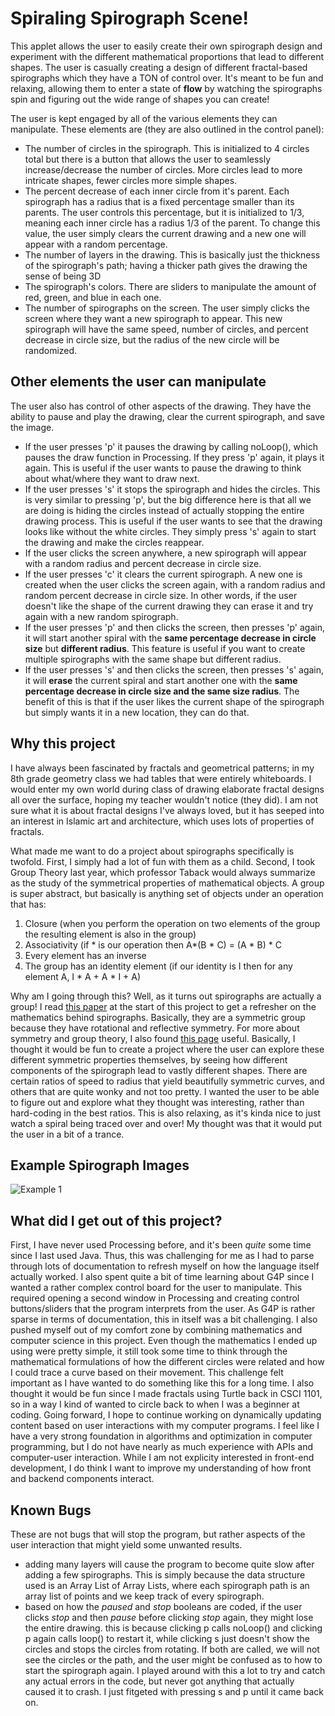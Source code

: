 # Spiraling Spirograph Scene!
This applet allows the user to easily create their own spirograph design and experiment with the different mathematical proportions that lead to different shapes. The user is casually creating a design of different fractal-based spirographs which they have a TON of control over. It's meant to be fun and relaxing, allowing them to enter a state of **flow** by watching the spirographs spin and figuring out the wide range of shapes you can create!

The user is kept engaged by all of the various elements they can manipulate. These elements are (they are also outlined in the control panel):

- The number of circles in the spirograph. This is initialized to 4 circles total but there is a button that allows the user to seamlessly increase/decrease the number of circles. More circles lead to more intricate shapes, fewer circles more simple shapes.
- The percent decrease of each inner circle from it's parent. Each spirograph has a radius that is a fixed percentage smaller than its parents. The user controls this percentage, but it is initialized to 1/3, meaning each inner circle has a radius 1/3 of the parent. To change this value, the user simply clears the current drawing and a new one will appear with a random percentage.
- The number of layers in the drawing. This is basically just the thickness of the spirograph's path; having a thicker path gives the drawing the sense of being 3D
- The spirograph's colors. There are sliders to manipulate the amount of red, green, and blue in each one.
- The number of spirographs on the screen. The user simply clicks the screen where they want a new spirograph to appear. This new spirograph will have the same speed, number of circles, and percent decrease in circle size, but the radius of the new circle will be randomized.

## Other elements the user can manipulate
The user also has control of other aspects of the drawing. They have the ability to pause and play the drawing, clear the current spirograph, and save the image.
- If the user presses 'p' it pauses the drawing by calling noLoop(), which pauses the draw function in Processing. If they press 'p' again, it plays it again. This is useful if the user wants to pause the drawing to think about what/where they want to draw next.
- If the user presses 's' it stops the spirograph and hides the circles. This is very similar to pressing 'p', but the big difference here is that all we are doing is hiding the circles instead of actually stopping the entire drawing process. This is useful if the user wants to see that the drawing looks like without the white circles. They simply press 's' again to start the drawing and make the circles reappear.
- If the user clicks the screen anywhere, a new spirograph will appear with a random radius and percent decrease in circle size.
- If the user presses 'c' it clears the current spirograph. A new one is created when the user clicks the screen again, with a random radius and random percent decrease in circle size. In other words, if the user doesn't like the shape of the current drawing they can erase it and try again with a new random spirograph.
- If the user presses 'p' and then clicks the screen, then presses 'p' again, it will start another spiral with the **same percentage decrease in circle size** but **different radius**. This feature is useful if you want to create multiple spirographs with the same shape but different radius. 
- If the user presses 's' and then clicks the screen, then presses 's' again, it will **erase** the current spiral and start another one with the **same percentage decrease in circle size and the same size radius**. The benefit of this is that if the user likes the current shape of the spirograph but simply wants it in a new location, they can do that.

## Why this project
I have always been fascinated by fractals and geometrical patterns; in my 8th grade geometry class we had tables that were entirely whiteboards. I would enter my own world during class of drawing elaborate fractal designs all over the surface, hoping my teacher wouldn't notice (they did). I am not sure what it is about fractal designs I've always loved, but it has seeped into an interest in Islamic art and architecture, which uses lots of properties of fractals.

What made me want to do a project about spirographs specifically is twofold. First, I simply had a lot of fun with them as a child. Second, I took Group Theory last year, which professor Taback would always summarize as the study of the symmetrical properties of mathematical objects. A group is super abstract, but basically is anything set of objects under an operation that has:
1. Closure (when you perform the operation on two elements of the group the resulting element is also in the group)
2. Associativity (if * is our operation then A*(B * C) = (A * B) * C
3. Every element has an inverse
4. The group has an identity element (if our identity is I then for any element A, I * A + A * I + A)

Why am I going through this? Well, as it turns out spirographs are actually a group! I read [this paper](https://scholarship.claremont.edu/cgi/viewcontent.cgi?referer=https://www.google.com/&httpsredir=1&article=1328&context=hmnj#:~:text=In%20a%20spirograph%20set%2C%20each,to%20the%20number%20of%20teeth.) at the start of this project to get a refresher on the mathematics behind spirographs. Basically, they are a symmetric group because they have rotational and reflective symmetry. For more about symmetry and group theory, I also found [this page](http://www.ics.uci.edu/~eppstein/junkyard/sym.html) useful. Basically, I thought it would be fun to create a project where the user can explore these different symmetric properties themselves, by seeing how different components of the spirograph lead to vastly different shapes. There are certain ratios of speed to radius that yield beautifully symmetric curves, and others that are quite wonky and not too pretty. I wanted the user to be able to figure out and explore what they thought was interesting, rather than hard-coding in the best ratios. This is also relaxing, as it's kinda nice to just watch a spiral being traced over and over! My thought was that it would put the user in a bit of a trance.
## Example Spirograph Images
![Example 1](spirograph_example1.jpg)
## What did I get out of this project?
First, I have never used Processing before, and it's been *quite* some time since I last used Java. Thus, this was challenging for me as I had to parse through lots of documentation to refresh myself on how the language itself actually worked. I also spent quite a bit of time learning about G4P since I wanted a rather complex control board for the user to manipulate. This required opening a second window in Processing and creating control buttons/sliders that the program interprets from the user. As G4P is rather sparse in terms of documentation, this in itself was a bit challenging. I also pushed myself out of my comfort zone by combining mathematics and computer science in this project. Even though the mathematics I ended up using were pretty simple, it still took some time to think through the mathematical formulations of how the different circles were related and how I could trace a curve based on their movement. This challenge felt important as I have wanted to do something like this for a long time. I also thought it would be fun since I made fractals using Turtle back in CSCI 1101, so in a way I kind of wanted to circle back to when I was a beginner at coding.
Going forward, I hope to continue working on dynamically updating content based on user interactions with my computer programs. I feel like I have a very strong foundation in algorithms and optimization in computer programming, but I do not have nearly as much experience with APIs and computer-user interaction. While I am not explicity interested in front-end development, I do think I want to improve my understanding of how front and backend components interact.

## Known Bugs
These are not bugs that will stop the program, but rather aspects of the user interaction that might yield some unwanted results.
- adding many layers will cause the program to become quite slow after adding a few spirographs. This is simply because the data structure used is an Array List of Array Lists, where each spirograph path is an array list of points and we keep track of every spirograph.
- based on how the *paused* and *stop* booleans are coded, if the user clicks *stop* and then *pause* before clicking *stop* again, they might lose the entire drawing. this is because clicking p calls noLoop() and clicking p again calls loop() to restart it, while clicking s just doesn't show the circles and stops the circles from rotating. If both are called, we will not see the circles or the path, and the user might be confused as to how to start the spirograph again. I played around with this a lot to try and catch any actual errors in the code, but never got anything that actually caused it to crash. I just fitgeted with pressing s and p until it came back on.
